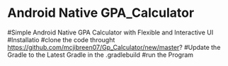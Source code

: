 # Android Native GPA_Calculator
#Simple Android Native GPA Calculator with Flexible and Interactive UI
                      #Installatio
#clone the code throught https://github.com/mcjibreen07/Gp_Calculator/new/master?
#Update the Gradle to the Latest Gradle in the .gradlebuild 
#run the Program 
